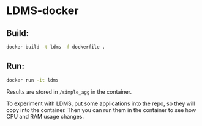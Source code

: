 # LDMS-docker

## Build:

```bash
docker build -t ldms -f dockerfile .
```

## Run:

```bash
docker run -it ldms
```

Results are stored in `/simple_agg` in the container.

To experiment with LDMS, put some applications into the repo, so they will copy into the container. Then you can run them in the container to see how CPU and RAM usage changes.